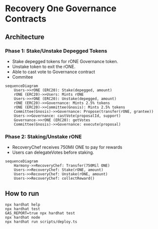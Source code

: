 # Recovery One Governance Contracts

## Architecture

### Phase 1: Stake/Unstake Depegged Tokens

* Stake depegged tokens for rONE Governance token.
* Unstake token to exit the rONE.
* Able to cast vote to Governance contract
* Commitee 

```mermaid
sequenceDiagram
    Users->>rONE (ERC20): Stake(depegged, amount)
    rONE (ERC20)->>Users: Mints rONE
    Users->>rONE (ERC20): Unstake(depegged, amount)
    rONE (ERC20)->>Governance: Mints 2.5% tokens
    rONE (ERC20)->>Committee(Gnosis): Mints 2.5% tokens
    Committee(Gnosis)->>Governance: Propose(transfer(rONE, grantee))
    Users->>Governance: castVote(proposalId, support)
    Governance->>rONE (ERC20): getVotes
    Committee(Gnosis)->>Governance: execute(proposal)
```

### Phase 2: Staking/Unstake rONE

* RecoveryChef receives 750Mil ONE to pay for rewards
* Users can delegateVotes before staking.

```mermaid
sequenceDiagram
    Harmony->>RecoveryChef: Transfer(750Mil ONE)
    Users->>RecoveryChef: Stake(rONE, amount)
    Users->>RecoveryChef: Unstake(rONE, amount)
    Users->>RecoveryChef: collectReward()
```

## How to run
```shell
npx hardhat help
npx hardhat test
GAS_REPORT=true npx hardhat test
npx hardhat node
npx hardhat run scripts/deploy.ts
```
